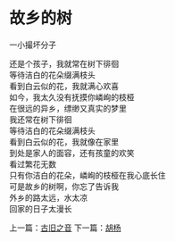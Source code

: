 # 故乡的树
一小撮坏分子

还是个孩子，我就常在树下徘徊\
等待洁白的花朵缀满枝头\
看到白云似的花，我就满心欢喜\
如今，我太久没有抚摸你嶙峋的枝桠\
在很远的异乡，缥缈又真实的梦里\
我还常在树下徘徊\
等待洁白的花朵缀满枝头\
看到白云似的花，我就像在家里\
到处是家人的面容，还有孩童的欢笑\
看过繁花无数\
只有你洁白的花朵，嶙峋的枝桠在我心底长住\
可是故乡的树啊，你忘了告诉我\
外乡的路太远，水太凉\
回家的日子太漫长



上一篇：[古旧之音](2fae711c629844ba925f11de5a279fbf.md)  下一篇：[胡杨](f1bdd8eb08884f3cb4308c5e66b6a649.md)
